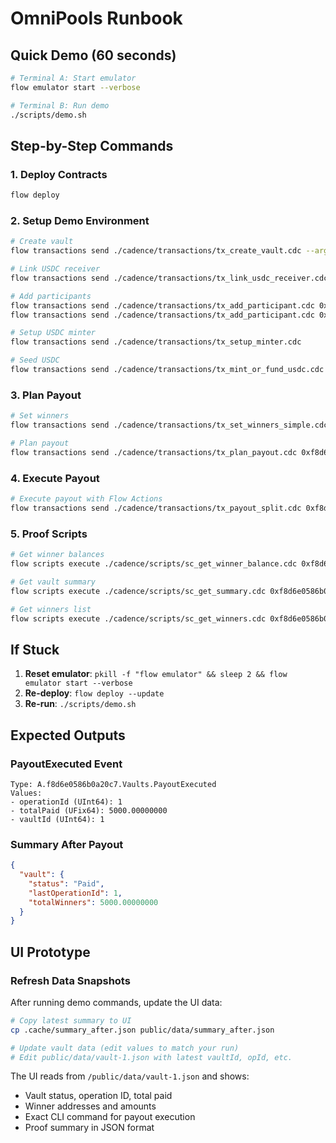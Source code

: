 # OmniPools Runbook

## Quick Demo (60 seconds)

```bash
# Terminal A: Start emulator
flow emulator start --verbose

# Terminal B: Run demo
./scripts/demo.sh
```

## Step-by-Step Commands

### 1. Deploy Contracts
```bash
flow deploy
```

### 2. Setup Demo Environment
```bash
# Create vault
flow transactions send ./cadence/transactions/tx_create_vault.cdc --args-json '[{"type": "Address", "value": "0xf8d6e0586b0a20c7"}, {"type": "String", "value": "ETHGlobal NY Bounties"}, {"type": "UInt8", "value": "0"}, {"type": "String", "value": "Top bounties paid via Flow Actions."}, {"type": "Optional", "value": null}, {"type": "Optional", "value": null}, {"type": "Optional", "value": null}, {"type": "Array", "value": [{"type": "String", "value": "usdc:flow"}]}, {"type": "Array", "value": [{"type": "String", "value": "usdc:flow"}]}, {"type": "Optional", "value": null}, {"type": "Optional", "value": null}]'

# Link USDC receiver
flow transactions send ./cadence/transactions/tx_link_usdc_receiver.cdc

# Add participants
flow transactions send ./cadence/transactions/tx_add_participant.cdc 0xf8d6e0586b0a20c7 1 0xf8d6e0586b0a20c7 "{\"team\":\"TeamAlpha\"}"
flow transactions send ./cadence/transactions/tx_add_participant.cdc 0xf8d6e0586b0a20c7 1 0xf8d6e0586b0a20c7 "{\"team\":\"TeamBeta\"}"

# Setup USDC minter
flow transactions send ./cadence/transactions/tx_setup_minter.cdc

# Seed USDC
flow transactions send ./cadence/transactions/tx_mint_or_fund_usdc.cdc 0xf8d6e0586b0a20c7 "5000.00"
```

### 3. Plan Payout
```bash
# Set winners
flow transactions send ./cadence/transactions/tx_set_winners_simple.cdc 0xf8d6e0586b0a20c7 1 3 3000.00 4 2000.00

# Plan payout
flow transactions send ./cadence/transactions/tx_plan_payout.cdc 0xf8d6e0586b0a20c7 1
```

### 4. Execute Payout
```bash
# Execute payout with Flow Actions
flow transactions send ./cadence/transactions/tx_payout_split.cdc 0xf8d6e0586b0a20c7 1
```

### 5. Proof Scripts
```bash
# Get winner balances
flow scripts execute ./cadence/scripts/sc_get_winner_balance.cdc 0xf8d6e0586b0a20c7

# Get vault summary
flow scripts execute ./cadence/scripts/sc_get_summary.cdc 0xf8d6e0586b0a20c7 1

# Get winners list
flow scripts execute ./cadence/scripts/sc_get_winners.cdc 0xf8d6e0586b0a20c7 1
```

## If Stuck

1. **Reset emulator**: `pkill -f "flow emulator" && sleep 2 && flow emulator start --verbose`
2. **Re-deploy**: `flow deploy --update`
3. **Re-run**: `./scripts/demo.sh`

## Expected Outputs

### PayoutExecuted Event
```
Type: A.f8d6e0586b0a20c7.Vaults.PayoutExecuted
Values:
- operationId (UInt64): 1
- totalPaid (UFix64): 5000.00000000
- vaultId (UInt64): 1
```

### Summary After Payout
```json
{
  "vault": {
    "status": "Paid",
    "lastOperationId": 1,
    "totalWinners": 5000.00000000
  }
}
```

## UI Prototype

### Refresh Data Snapshots
After running demo commands, update the UI data:

```bash
# Copy latest summary to UI
cp .cache/summary_after.json public/data/summary_after.json

# Update vault data (edit values to match your run)
# Edit public/data/vault-1.json with latest vaultId, opId, etc.
```

The UI reads from `/public/data/vault-1.json` and shows:
- Vault status, operation ID, total paid
- Winner addresses and amounts
- Exact CLI command for payout execution
- Proof summary in JSON format 